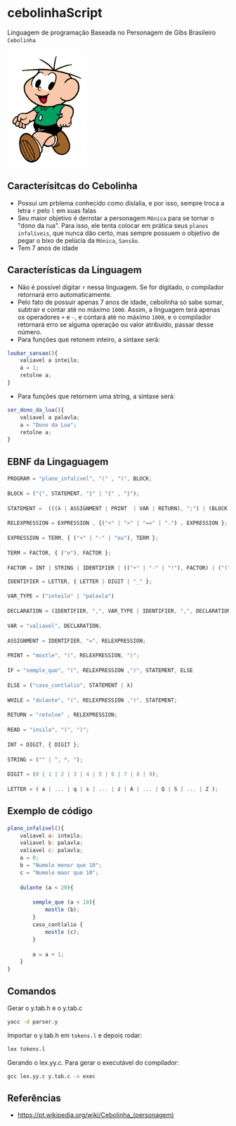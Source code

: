 # cebolinhaScript

Linguagem de programação Baseada no Personagem de Gibs Brasileiro `Cebolinha`

![cebolinha](img/cebolinha.png)

## Caracterísitcas do Cebolinha

- Possui um prblema conhecido como dislalia, e por isso, sempre troca a letra `r` pelo `l` em suas falas
- Seu maior objetivo é derrotar a personagem `Mônica` para se tornar o "dono da rua". Para isso, ele tenta colocar em prática seus `planos infalíveis`, que nunca dão certo, mas sempre possuem o objetivo de pegar o bixo de pelúcia da `Mônica`, `Sansão`.
- Tem 7 anos de idade

## Características da Linguagem

- Não é possível digitar `r` nessa linguagem. Se for digitado, o compilador retornará erro automaticamente.
- Pelo fato de possuir apenas 7 anos de idade, cebolinha só sabe somar, subtrair e contar até no máximo `1000`. Assim, a linguagem terá apenas os operadores `+` e `-`, e contará até no máximo `1000`, e o compilador retornará erro se alguma operação ou valor atribuído, passar desse número.
- Para funções que retonem inteiro, a sintaxe será:

```javaScript
loubar_sansao(){
    valiavel a inteilo;
    a = 1;
    retolne a;
}
```

- Para funções que retornem uma string, a sintaxe será:

```javaScript
ser_dono_da_lua(){
    valiavel a palavla;
    a = "Dono da Lua";
    retolne a;
}
```

## EBNF da Lingaguagem

```javaScript
PROGRAM = "plano_infalivel", "(" , ")", BLOCK;

BLOCK = ("{", STATEMENT, "}" | "{" , "}");

STATEMENT =  (((λ | ASSIGNMENT | PRINT  | VAR | RETURN), ";") | (BLOCK | IF | WHILE));

RELEXPRESSION = EXPRESSION , {("<" | ">" | "==" | ".") , EXPRESSION };

EXPRESSION = TERM, { ("+" | "-" | "ou"), TERM };

TERM = FACTOR, { ("e"), FACTOR };

FACTOR = INT | STRING | IDENTIFIER | (("+" | "-" | "!"), FACTOR) | ("(", RELEXPRESSION, ")") | READ;
```

```javaScript
IDENTIFIER = LETTER, { LETTER | DIGIT | "_" };

VAR_TYPE = ("inteilo" | "palavla")

DECLARATION = (IDENTIFIER, ",", VAR_TYPE | IDENTIFIER, ",", DECLARATION)

VAR = "valiavel", DECLARATION;

ASSIGNMENT = IDENTIFIER, "=", RELEXPRESSION;

PRINT = "mostle", "(", RELEXPRESSION, ")";

IF = "semple_que", "(", RELEXPRESSION ,")", STATEMENT, ELSE

ELSE = ("caso_contlalio", STATEMENT | λ)

WHILE = "dulante", "(", RELEXPRESSION ,")", STATEMENT;

RETURN = "retolne" , RELEXPRESSION;

READ = "insila", "(", ")";

INT = DIGIT, { DIGIT };

STRING = ("" | ", *, ");

DIGIT = (0 | 1 | 2 | 3 | 4 | 5 | 6 | 7 | 8 | 9);

LETTER = ( a | ... | q | s | ... | z | A | ... | Q | S | ... | Z );
```

## Exemplo de código

```javaScript
plano_infalivel(){
    valiavel a: inteilo;
    valiavel b: palavla;
    valiavel c: palavla;
    a = 0;
    b = "Numelo menor que 10";
    c = "Numelo maor que 10";

    dulante (a < 20){

        semple_que (a < 10){
            mostle (b);
        }
        caso_contlalio {
            mostle (c);
        }

        a = a + 1;
    }
}
```

## Comandos

Gerar o y.tab.h e o y.tab.c

```cmd
yacc -d parser.y
```

Importar o y.tab.h em `tokens.l` e depois rodar:

```cmd
lex tokens.l
```

Gerando o lex.yy.c. Para gerar o executável do compilador:

```cmd
gcc lex.yy.c y.tab.c -o exec
```

## Referências

- https://pt.wikipedia.org/wiki/Cebolinha_(personagem)
